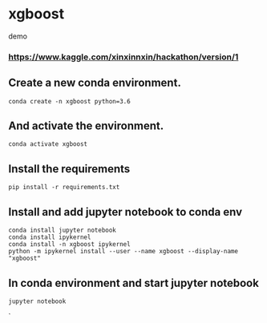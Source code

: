 # xgboost
demo

### https://www.kaggle.com/xinxinnxin/hackathon/version/1

## Create a new conda environment.
<pre><code>conda create -n xgboost python=3.6 
</code></pre>
## And activate the environment.
<pre><code>conda activate xgboost
</code></pre>

## Install the requirements
<pre><code>pip install -r requirements.txt
</code></pre>

## Install and add jupyter notebook to conda env
<pre><code>conda install jupyter notebook
conda install ipykernel
conda install -n xgboost ipykernel
python -m ipykernel install --user --name xgboost --display-name "xgboost"
</code></pre>

## In conda environment and start jupyter notebook
<pre><code>jupyter notebook
</code></pre>






`

